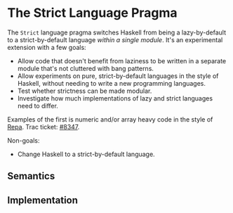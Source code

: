 # The Strict Language Pragma


The `Strict` language pragma switches Haskell from being a lazy-by-default to a strict-by-default language *within a single module*. It's an experimental extension with a few goals:

- Allow code that doesn't benefit from laziness to be written in a separate module that's not cluttered with bang patterns.
- Allow experiments on pure, strict-by-default languages in the style of Haskell, without needing to write a new programming languages.
- Test whether strictness can be made modular.
- Investigate how much implementations of lazy and strict languages need to differ.


Examples of the first is numeric and/or array heavy code in the style of [ Repa](http://hackage.haskell.org/package/repa). Trac ticket: [\#8347](https://gitlab.haskell.org//ghc/ghc/issues/8347).


Non-goals:

- Change Haskell to a strict-by-default language.

## Semantics


## Implementation



